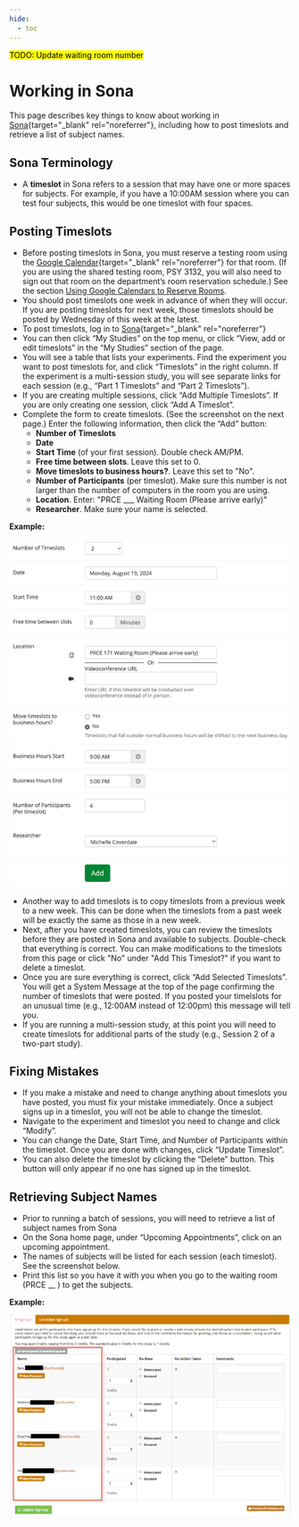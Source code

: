 ```yaml
---
hide:
  - toc
---
```

<mark>TODO: Update waiting room number</mark>

# Working in Sona

This page describes key things to know about working in [Sona](https://purdue-psych.sona-systems.com){target="_blank" rel="noreferrer"}, including how to post timeslots and retrieve a list of subject names. 

## Sona Terminology

* A **timeslot** in Sona refers to a session that may have one or more spaces for subjects. For example, if you have a 10:00AM session where you can test four subjects, this would be one timeslot with four spaces.  

## Posting Timeslots

* Before posting timeslots in Sona, you must reserve a testing room using the [Google Calendar](https://calendar.google.com){target="_blank" rel="noreferrer"} for that room. (If you are using the shared testing room, PSY 3132, you will also need to sign out that room on the department’s room reservation schedule.) See the section [Using Google Calendars to Reserve Rooms](https://pcllab.github.io/handbook/lab-policies/lab-rooms/). 
* You should post timeslots one week in advance of when they will occur. If you are posting timeslots for next week, those timeslots should be posted by Wednesday of this week at the latest. 
* To post timeslots, log in to [Sona](https://purdue-psych.sona-systems.com){target="_blank" rel="noreferrer"}
* You can then click “My Studies” on the top menu, or click “View, add or edit timeslots” in the “My Studies” section of the page.
* You will see a table that lists your experiments. Find the experiment you want to post timeslots for, and click “Timeslots” in the right column. If the experiment is a multi-session study, you will see separate links for each session (e.g., “Part 1 Timeslots” and “Part 2 Timeslots”). 
* If you are creating multiple sessions, click “Add Multiple Timeslots”. If you are only creating one session, click “Add A Timeslot”. 
* Complete the form to create timeslots. (See the screenshot on the next page.) Enter the following information, then click the “Add” button:
  - **Number of Timeslots**
  - **Date**
  - **Start Time** (of your first session). Double check AM/PM. 
  - **Free time between slots**. Leave this set to 0.
  - **Move timeslots to business hours?**. Leave this set to "No".
  - **Number of Participants** (per timeslot). Make sure this number is not larger than the number of computers in the room you are using.
  - **Location**. Enter: "PRCE ___ Waiting Room (Please arrive early)"
  - **Researcher**. Make sure your name is selected.

**Example:**

<!-- ![Posting Timeslots](../img/posting-timeslots.png) -->

<p align="center"><img src="/../img/posting-timeslots.png"></p>

* Another way to add timeslots is to copy timeslots from a previous week to a new week. This can be done when the timeslots from a past week will be exactly the same as those in a new week.
* Next, after you have created timeslots, you can review the timeslots before they are posted in Sona and available to subjects. Double-check that everything is correct. You can make modifications to the timeslots from this page or click "No" under "Add This Timeslot?" if you want to delete a timeslot. 
* Once you are sure everything is correct, click “Add Selected Timeslots”. You will get a System Message at the top of the page confirming the number of timeslots that were posted. If you posted your timelslots for an unusual time (e.g., 12:00AM instead of 12:00pm) this message will tell you.
* If you are running a multi-session study, at this point you will need to create timeslots for additional parts of the study (e.g., Session 2 of a two-part study).

## Fixing Mistakes

* If you make a mistake and need to change anything about timeslots you have posted, you must fix your mistake immediately. Once a subject signs up in a timeslot, you will not be able to change the timeslot. 
* Navigate to the experiment and timeslot you need to change and click “Modify”.
* You can change the Date, Start Time, and Number of Participants within the timeslot. Once you are done with changes, click “Update Timeslot”. 
* You can also delete the timeslot by clicking the “Delete” button. This button will only appear if no one has signed up in the timeslot.

## Retrieving Subject Names

* Prior to running a batch of sessions, you will need to retrieve a list of subject names from Sona 
* On the Sona home page, under “Upcoming Appointments”, click on an upcoming appointment.
* The names of subjects will be listed for each session (each timeslot). See the screenshot below.
* Print this list so you have it with you when you go to the waiting room (PRCE __ ) to get the subjects.

**Example:**

<p align="center"><img src="/../img/retrieving-names.png"></p>

